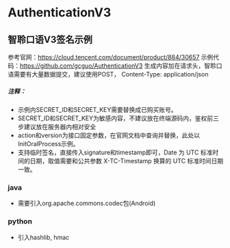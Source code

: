 # AuthenticationV3
## 智聆口语V3签名示例
参考官网：https://cloud.tencent.com/document/product/884/30657
示例代码：https://github.com/gcguo/AuthenticationV3
生成内容加在请求头，智聆口语需要有大量数据提交，建议使用POST， Content-Type: application/json

##### 注释：
- 示例内SECRET_ID和SECRET_KEY需要替换成已购买账号。
- SECRET_ID和SECRET_KEY为敏感内容，不建议放在终端源码内，鉴权前三步建议放在服务器内相对安全
- action和version为接口固定参数，在官网文档中查询并替换，此处以InitOralProcess示例。
- 支持临时签名，直接传入signature和timestamp即可，Date 为 UTC 标准时间的日期，取值需要和公共参数 X-TC-Timestamp 换算的 UTC 标准时间日期一致。

### java
- 需要引入org.apache.commons.codec包(Android)
### python
- 引入hashlib, hmac
